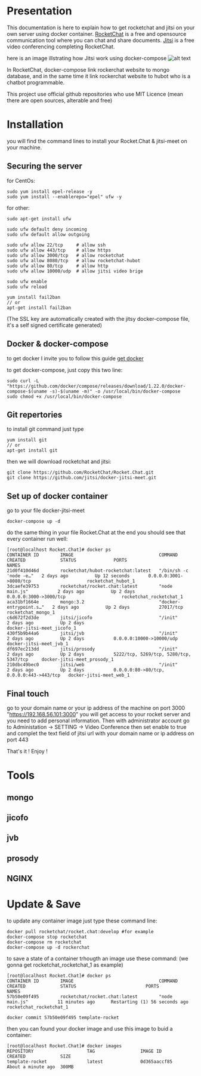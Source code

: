 # Presentation
This documentation is here to explain how to get rocketchat and jitsi on your own server using docker container.
[RocketChat](https://rocket.chat/) is a free and opensource communication tool where you can chat and share documents.
[Jitsi](https://jitsi.org/jitsi-meet/) is a free video conferencing completing RocketChat.

here is an image illstrating how Jitsi work using docker-compose
![alt text](https://335wvf48o1332cksy23mw1pj-wpengine.netdna-ssl.com/wp-content/uploads/2018/07/docker-jitsi-meet.png)


In RocketChat, docker-compose link rockerchat website to mongo database, and in the same time it link rockerchat website to hubot who is a chatbot programmable.

This project use official github repositories who use MIT Licence (mean there are open sources, alterable and free)

# Installation
you will find the command lines to install your Rocket.Chat & jitsi-meet on your machine.

## Securing the server
for CentOs:
```
sudo yum install epel-release -y
sudo yum install --enablerepo="epel" ufw -y
```
for other:
```
sudo apt-get install ufw
```
```
sudo ufw default deny incoming
sudo ufw default allow outgoing
```
```
sudo ufw allow 22/tcp     # allow ssh
sudo ufw allow 443/tcp    # allow https
sudo ufw allow 3000/tcp   # allow rocketchat
sudo ufw allow 8080/tcp   # allow rocketchat-hubot
sudo ufw allow 80/tcp     # allow http
sudo ufw allow 10000/udp  # allow jitsi video brige
```
```
sudo ufw enable
sudo ufw reload
```
```
yum install fail2ban
// or
apt-get install fail2ban
```

(The SSL key are automatically created with the jitsy docker-compose file, it's a self signed certificate generated)

## Docker & docker-compose
to get docker I invite you to follow this guide
[get docker](https://docs.docker.com/cs-engine/1.13/)

to get docker-compose, just copy this two line:
```
sudo curl -L "https://github.com/docker/compose/releases/download/1.22.0/docker-compose-$(uname -s)-$(uname -m)" -o /usr/local/bin/docker-compose
sudo chmod +x /usr/local/bin/docker-compose
```

## Git repertories
to install git command just type
```
yum install git
// or
apt-get install git
```

then we will download rocketchat and jitsi:
```
git clone https://github.com/RocketChat/Rocket.Chat.git
git clone https://github.com/jitsi/docker-jitsi-meet.git
```

## Set up of docker container
go to your file docker-jitsi-meet
```
docker-compose up -d
```
do the same thing in your file Rocket.Chat
at the end you should see that every container run well:
```
[root@localhost Rocket.Chat]# docker ps
CONTAINER ID        IMAGE                                COMMAND                  CREATED             STATUS              PORTS                                      NAMES
21d0f410d46d        rocketchat/hubot-rocketchat:latest   "/bin/sh -c 'node -e…"   2 days ago          Up 12 seconds       0.0.0.0:3001->8080/tcp                     rocketchat_hubot_1
3dcaefe39753        rocketchat/rocket.chat:latest        "node main.js"           2 days ago          Up 2 days           0.0.0.0:3000->3000/tcp                     rocketchat_rocketchat_1
aca31bf1664e        mongo:3.2                            "docker-entrypoint.s…"   2 days ago          Up 2 days           27017/tcp                                  rocketchat_mongo_1
c6d672f2d3de        jitsi/jicofo                         "/init"                  2 days ago          Up 2 days                                                      docker-jitsi-meet_jicofo_1
430f5b9b44a6        jitsi/jvb                            "/init"                  2 days ago          Up 2 days           0.0.0.0:10000->10000/udp                   docker-jitsi-meet_jvb_1
df697ec213dd        jitsi/prosody                        "/init"                  2 days ago          Up 2 days           5222/tcp, 5269/tcp, 5280/tcp, 5347/tcp     docker-jitsi-meet_prosody_1
210dbc49bec0        jitsi/web                            "/init"                  2 days ago          Up 2 days           0.0.0.0:80->80/tcp, 0.0.0.0:443->443/tcp   docker-jitsi-meet_web_1
```

## Final touch
go to your domain name or your ip address of the machine on port 3000
"https://192.168.56.101:3000"
you will get access to your rocket server and you need to add personal information.
Then with administrator account go to Administation -> SETTING -> Video Conference
then set enable to true and complet the text field of jitsi url with your domain name or ip address on port 443

That's it ! Enjoy !

# Tools
## mongo
## jicofo
## jvb
## prosody
## NGINX

# Update & Save
to update any container image just type these command line:
```
docker pull rocketchat/rocket.chat:develop #for example
docker-compose stop rocketchat
docker-compose rm rocketchat
docker-compose up -d rockerchat
```

to save a state of a container trhougth an image use these command:
(we gonna get rocketchat_rocketchat_1 as example)
```
[root@localhost Rocket.Chat]# docker ps
CONTAINER ID        IMAGE                                COMMAND                  CREATED             STATUS                          PORTS                    NAMES
57b50e09f495        rocketchat/rocket.chat:latest        "node main.js"           11 minutes ago      Restarting (1) 56 seconds ago                            rocketchat_rocketchat_1
```
```
docker commit 57b50e09f495 template-rocket
```
then you can found your docker image and use this image to buid a container:
```
[root@localhost Rocket.Chat]# docker images
REPOSITORY                    TAG                 IMAGE ID            CREATED             SIZE
template-rocket               latest              0d365aaccf85        About a minute ago  300MB
```

